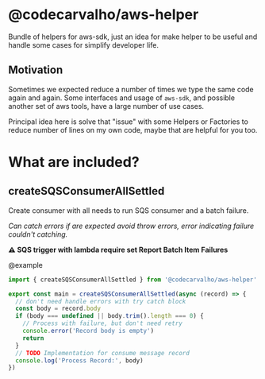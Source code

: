 # @codecarvalho/aws-helper

Bundle of helpers for aws-sdk, just an idea for make helper to be useful and handle some cases for simplify developer life.

## Motivation

Sometimes we expected reduce a number of times we type the same code again and again. Some interfaces and usage of `aws-sdk`, and possible another set of aws tools, have a large number of use cases.

Principal idea here is solve that "issue" with some Helpers or Factories to reduce number of lines on my own code, maybe that are helpful for you too.

# What are included?

## createSQSConsumerAllSettled

Create consumer with all needs to run SQS consumer and a batch failure.

_Can catch errors if are expected avoid throw errors, error indicating failure couldn't catching._

**⚠ SQS trigger with lambda require set Report Batch Item Failures**

@example

```typescript
import { createSQSConsumerAllSettled } from '@codecarvalho/aws-helper'

export const main = createSQSConsumerAllSettled(async (record) => {
  // don't need handle errors with try catch block
  const body = record.body
  if (body === undefined || body.trim().length === 0) {
    // Process with failure, but don't need retry
    console.error('Record body is empty')
    return
  }
  // TODO Implementation for consume message record
  console.log('Process Record:', body)
})
```
